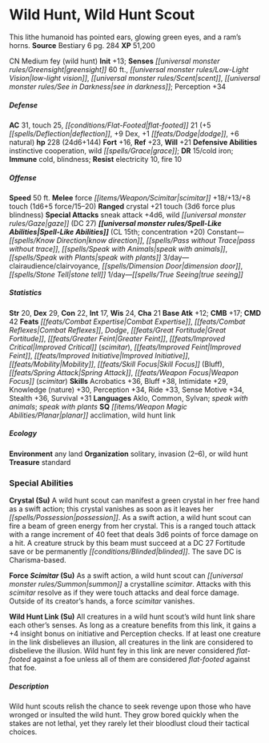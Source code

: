 ﻿---
cssclass: [monsters]
title1: Wild Hunt, Wild Hunt Scout
desc_short: This lithe humanoid has pointed ears, glowing green eyes, and a ram's
  horns.
title2: Wild Hunt Scout
CR: 15
sources:
- name: Bestiary 6
  page: 284
  link: http://paizo.com/products/btpy9oge?Pathfinder-Roleplaying-Game-Bestiary-6-Hardcover
XP: 51200
alignment: CN
size: Medium
type: fey
subtypes:
- wild hunt
initiative:
  bonus: 13
senses:
  greensight: 60
  low-light vision: true
  scent: true
  see in darkness: true
AC:
  AC: 31
  touch: 25
  flat_footed: 21
  components:
    deflection: 5
    dex: 9
    dodge: 1
    natural: 6
HP:
  HP: 228
  long: 24d6+144
saves:
  fort: 16
  ref: 23
  will: 21
defensive_abilities:
- instinctive cooperation
- wild grace
DR:
- amount: 15
  weakness: cold iron
immunities:
- cold
- blindness
resistances:
  electricity: 10
  fire: 10
speeds:
  base: 50
attacks:
  melee:
  - - text: force scimitar +18/+13/+8 touch (1d6+5 force/15-20)
      entries:
      - - damage: 1d6+5
          type: force
          crit_range: 15-20
      attack: force scimitar
      bonus:
      - 18
      - 13
      - 8
      touch: true
  ranged:
  - - text: crystal +21 touch (3d6 force plus blindness)
      entries:
      - - damage: 3d6
          type: force
        - effect: blindness
      attack: crystal
      bonus:
      - 21
      touch: true
  special:
  - sneak attack +4d6
  - wild gaze (DC 27)
spell_like_abilities:
  entries:
  - name: know direction
    source: default
    freq: Constant
  - name: pass without trace
    source: default
    freq: Constant
  - name: speak with animals
    source: default
    freq: Constant
  - name: speak with plants
    source: default
    freq: Constant
  - name: clairaudience/clairvoyance
    source: default
    freq: 3/day
  - name: dimension door
    source: default
    freq: 3/day
  - name: stone tell
    source: default
    freq: 3/day
  - name: true seeing
    source: default
    freq: 1/day
  sources:
  - name: default
    CL: 15
    concentration: 20
ability_scores:
  STR: 20
  DEX: 29
  CON: 22
  INT: 17
  WIS: 24
  CHA: 21
BAB: 12
CMB: 17
CMD: 42
feats:
- name: Combat Expertise
- name: Combat Reflexes
- name: Dodge
- name: Great Fortitude
- name: Greater Feint
- name: Improved Critical (scimitar)
- name: Improved Feint
- name: Improved Initiative
- name: Mobility
- name: Skill Focus (Bluff)
- name: Spring Attack
- name: Weapon Focus (scimitar)
skills:
  Acrobatics: 36
  Bluff: 38
  Intimidate: 29
  Knowledge (nature): 30
  Perception: 34
  Ride: 33
  Sense Motive: 34
  Stealth: 36
  Survival: 31
languages:
- Aklo
- Common
- Sylvan
- speak with animals
- speak with plants
special_qualities:
- planar acclimation
- wild hunt link
ecology:
  environment: any land
  organization: solitary, invasion (2-6), or wild hunt
  treasure_type: standard
special_abilities:
  Crystal (Su): A wild hunt scout can manifest a green crystal in her free hand as
    a swift action; this crystal vanishes as soon as it leaves her possession. As
    a swift action, a wild hunt scout can fire a beam of green energy from her crystal.
    This is a ranged touch attack with a range increment of 40 feet that deals 3d6
    points of force damage on a hit. A creature struck by this beam must succeed at
    a DC 27 Fortitude save or be permanently blinded. The save DC is Charisma-based.
  Force Scimitar (Su): As a swift action, a wild hunt scout can summon a crystalline
    scimitar. Attacks with this scimitar resolve as if they were touch attacks and
    deal force damage. Outside of its creator's hands, a force scimitar vanishes.
  Wild Hunt Link (Su): All creatures in a wild hunt scout's wild hunt link share each
    other's senses. As long as a creature benefits from this link, it gains a +4 insight
    bonus on initiative and Perception checks. If at least one creature in the link
    disbelieves an illusion, all creatures in the link are considered to disbelieve
    the illusion. Wild hunt fey in this link are never considered flat-footed against
    a foe unless all of them are considered flat-footed against that foe.
desc_long: Wild hunt scouts relish the chance to seek revenge upon those who have
  wronged or insulted the wild hunt. They grow bored quickly when the stakes are not
  lethal, yet they rarely let their bloodlust cloud their tactical choices.

---

# Wild Hunt, Wild Hunt Scout
This lithe humanoid has pointed ears, glowing green eyes, and a ram’s horns.
**Source** Bestiary 6 pg. 284
**XP** 51,200

CN Medium fey (wild hunt)
**Init** +13; **Senses** _[[universal monster rules/Greensight|greensight]]_ 60 ft., _[[universal monster rules/Low-Light Vision|low-light vision]]_, _[[universal monster rules/Scent|scent]]_, _[[universal monster rules/See in Darkness|see in darkness]]_; Perception +34

##### Defense

**AC** 31, touch 25, _[[conditions/Flat-Footed|flat-footed]]_ 21 (+5 _[[spells/Deflection|deflection]]_, +9 Dex, +1 _[[feats/Dodge|dodge]]_, +6 natural)
**hp** 228 (24d6+144)
**Fort** +16, **Ref** +23, **Will** +21
**Defensive Abilities** instinctive cooperation, wild _[[spells/Grace|grace]]_; **DR** 15/cold iron; **Immune** cold, blindness; **Resist** electricity 10, fire 10

##### Offense
**Speed** 50 ft.
**Melee** force _[[items/Weapon/Scimitar|scimitar]]_ +18/+13/+8 touch (1d6+5 force/15–20)
**Ranged** crystal +21 touch (3d6 force plus blindness)
**Special Attacks** sneak attack +4d6, wild _[[universal monster rules/Gaze|gaze]]_ (DC 27)
**_[[universal monster rules/Spell-Like Abilities|Spell-Like Abilities]]_** (CL 15th; concentration +20)
Constant—_[[spells/Know Direction|know direction]]_, _[[spells/Pass without Trace|pass without trace]]_, _[[spells/Speak with Animals|speak with animals]]_, _[[spells/Speak with Plants|speak with plants]]_ 
3/day—clairaudience/clairvoyance, _[[spells/Dimension Door|dimension door]]_, _[[spells/Stone Tell|stone tell]]_ 
1/day—_[[spells/True Seeing|true seeing]]_

##### Statistics
**Str** 20, **Dex** 29, **Con** 22, **Int** 17, **Wis** 24, **Cha** 21
**Base Atk** +12; **CMB** +17; **CMD** 42
**Feats** _[[feats/Combat Expertise|Combat Expertise]]_, _[[feats/Combat Reflexes|Combat Reflexes]]_, _Dodge_, _[[feats/Great Fortitude|Great Fortitude]]_, _[[feats/Greater Feint|Greater Feint]]_, _[[feats/Improved Critical|Improved Critical]]_ (_scimitar_), _[[feats/Improved Feint|Improved Feint]]_, _[[feats/Improved Initiative|Improved Initiative]]_, _[[feats/Mobility|Mobility]]_, _[[feats/Skill Focus|Skill Focus]]_ (Bluff), _[[feats/Spring Attack|Spring Attack]]_, _[[feats/Weapon Focus|Weapon Focus]]_ (_scimitar_)
**Skills** Acrobatics +36, Bluff +38, Intimidate +29, Knowledge (nature) +30, Perception +34, Ride +33, Sense Motive +34, Stealth +36, Survival +31
**Languages** Aklo, Common, Sylvan; _speak with animals_; _speak with plants_
**SQ** _[[items/Weapon Magic Abilities/Planar|planar]]_ acclimation, wild hunt link

##### Ecology

**Environment** any land
**Organization** solitary, invasion (2–6), or wild hunt
**Treasure** standard

### Special Abilities

**Crystal (Su)** A wild hunt scout can manifest a green crystal in her free hand as a swift action; this crystal vanishes as soon as it leaves her _[[spells/Possession|possession]]_. As a swift action, a wild hunt scout can fire a beam of green energy from her crystal. This is a ranged touch attack with a range increment of 40 feet that deals 3d6 points of force damage on a hit. A creature struck by this beam must succeed at a DC 27 Fortitude save or be permanently _[[conditions/Blinded|blinded]]_. The save DC is Charisma-based.

**Force _Scimitar_ (Su)** As a swift action, a wild hunt scout can _[[universal monster rules/Summon|summon]]_ a crystalline _scimitar_. Attacks with this _scimitar_ resolve as if they were touch attacks and deal force damage. Outside of its creator’s hands, a force _scimitar_ vanishes.

**Wild Hunt Link (Su)** All creatures in a wild hunt scout’s wild hunt link share each other’s senses. As long as a creature benefits from this link, it gains a +4 insight bonus on initiative and Perception checks. If at least one creature in the link disbelieves an illusion, all creatures in the link are considered to disbelieve the illusion. Wild hunt fey in this link are never considered _flat-footed_ against a foe unless all of them are considered _flat-footed_ against that foe.

##### Description

Wild hunt scouts relish the chance to seek revenge upon those who have wronged or insulted the wild hunt. They grow bored quickly when the stakes are not lethal, yet they rarely let their bloodlust cloud their tactical choices.